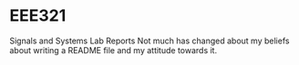 # EEE321
Signals and Systems Lab Reports
Not much has changed about my beliefs about writing a README file and my attitude towards it.
